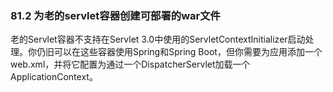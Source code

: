 ### 81.2 为老的servlet容器创建可部署的war文件

老的Servlet容器不支持在Servlet 3.0中使用的ServletContextInitializer启动处理。你仍旧可以在这些容器使用Spring和Spring Boot，但你需要为应用添加一个web.xml，并将它配置为通过一个DispatcherServlet加载一个ApplicationContext。

